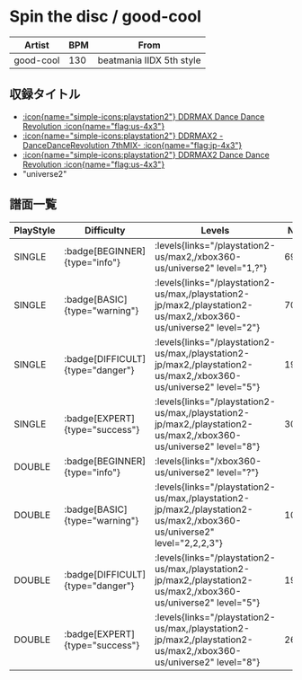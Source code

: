 # Spin the disc / good-cool

|Artist|BPM|From|
|------|---|----|
|good-cool|130|beatmania IIDX 5th style|

## 収録タイトル

- [:icon{name="simple-icons:playstation2"} DDRMAX Dance Dance Revolution :icon{name="flag:us-4x3"}](/playstation2-us/max)
- [:icon{name="simple-icons:playstation2"} DDRMAX2 -DanceDanceRevolution 7thMIX- :icon{name="flag:jp-4x3"}](/playstation2-jp/max2)
- [:icon{name="simple-icons:playstation2"} DDRMAX2 Dance Dance Revolution :icon{name="flag:us-4x3"}](/playstation2-us/max2)
- "universe2"

## 譜面一覧

|PlayStyle|Difficulty|Levels|Notes|Movie|
|---------|----------|------|-----|-----|
|SINGLE| :badge[BEGINNER]{type="info"}| :levels{links="/playstation2-us/max2,/xbox360-us/universe2" level="1,?"}|69/0||
|SINGLE| :badge[BASIC]{type="warning"}| :levels{links="/playstation2-us/max,/playstation2-jp/max2,/playstation2-us/max2,/xbox360-us/universe2" level="2"}|70/11||
|SINGLE| :badge[DIFFICULT]{type="danger"}| :levels{links="/playstation2-us/max,/playstation2-jp/max2,/playstation2-us/max2,/xbox360-us/universe2" level="5"}|194/3||
|SINGLE| :badge[EXPERT]{type="success"}| :levels{links="/playstation2-us/max,/playstation2-jp/max2,/playstation2-us/max2,/xbox360-us/universe2" level="8"}|304/12||
|DOUBLE| :badge[BEGINNER]{type="info"}| :levels{links="/xbox360-us/universe2" level="?"}|||
|DOUBLE| :badge[BASIC]{type="warning"}| :levels{links="/playstation2-us/max,/playstation2-jp/max2,/playstation2-us/max2,/xbox360-us/universe2" level="2,2,2,3"}|102/4||
|DOUBLE| :badge[DIFFICULT]{type="danger"}| :levels{links="/playstation2-us/max,/playstation2-jp/max2,/playstation2-us/max2,/xbox360-us/universe2" level="5"}|194/5||
|DOUBLE| :badge[EXPERT]{type="success"}| :levels{links="/playstation2-us/max,/playstation2-jp/max2,/playstation2-us/max2,/xbox360-us/universe2" level="8"}|264/7||
